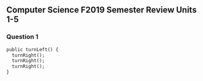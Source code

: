 ## Computer Science F2019 Semester Review Units 1-5

### Question 1

```markdown
public turnLeft() {
  turnRight();
  turnRight();
  turnRight();
}
```
